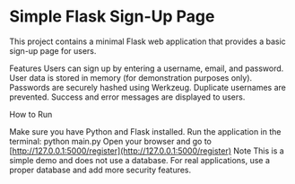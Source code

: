 # Simple Flask Sign-Up Page

This project contains a minimal Flask web application that provides a basic sign-up page for users.

Features
Users can sign up by entering a username, email, and password.
User data is stored in memory (for demonstration purposes only).
Passwords are securely hashed using Werkzeug.
Duplicate usernames are prevented.
Success and error messages are displayed to users.

How to Run

Make sure you have Python and Flask installed.
Run the application in the terminal:
python main.py
Open your browser and go to [http://127.0.0.1:5000/register](http://127.0.0.1:5000/register)
Note
This is a simple demo and does not use a database. For real applications, use a proper database and add more security features.
